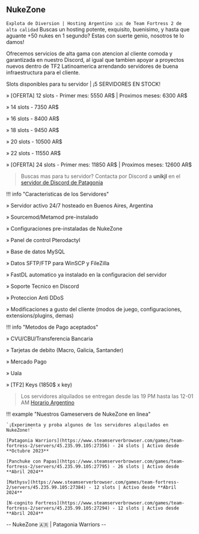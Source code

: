 ## **NukeZone**
`Explota de Diversion | Hosting Argentino 🇦🇷 de Team Fortress 2 de alta calidad`
Buscas un hosting potente, exquisito, buenisimo, y hasta que aguante +50 nukes en 1 segundo? Estas con suerte genio, nosotros te lo damos!

Ofrecemos servicios de alta gama con atencion al cliente comoda y garantizada en nuestro Discord, al igual que tambien apoyar a proyectos nuevos dentro de TF2 Latinoamerica arrendando servidores de buena infraestructura para el cliente.

Slots disponibles para tu servidor | ¡5 SERVIDORES EN STOCK!

» [OFERTA] 12 slots - Primer mes: 5550 AR$ | Proximos meses: 6300 AR$

» 14 slots - 7350 AR$

» 16 slots - 8400 AR$

» 18 slots - 9450 AR$

» 20 slots - 10500 AR$

» 22 slots - 11550 AR$

» [OFERTA] 24 slots - Primer mes: 11850 AR$ | Proximos meses: 12600 AR$

> Buscas mas para tu servidor? Contacta por Discord a **unikjl** en el [servidor de Discord de Patagonia](https://discord.gg/WPJuTwwCTD)

!!! info "Caracteristicas de los Servidores"

» Servidor activo 24/7 hosteado en Buenos Aires, Argentina

» Sourcemod/Metamod pre-instalado

» Configuraciones pre-instaladas de NukeZone

» Panel de control Pterodactyl

» Base de datos MySQL

» Datos SFTP/FTP para WinSCP y FileZilla

» FastDL automatico ya instalado en la configuracion del servidor

» Soporte Tecnico en Discord

» Proteccion Anti DDoS

» Modificaciones a gusto del cliente (modos de juego, configuraciones, extensions/plugins, demas)

!!! info "Metodos de Pago aceptados"

» CVU/CBU/Transferencia Bancaria

» Tarjetas de debito (Macro, Galicia, Santander)

» Mercado Pago

» Uala

» [TF2] Keys (1850$ x key)

> Los servidores alquilados se entregan desde las 19 PM hasta las 12-01 AM [Horario Argentino](https://time.is/es/Buenos_Aires)

!!! example "Nuestros Gameservers de NukeZone en linea"

	`¡Experimenta y proba algunos de los servidores alquilados en NukeZone!`

	[Patagonia Warriors](https://www.steamserverbrowser.com/games/team-fortress-2/servers/45.235.99.105:27356) - 24 slots | Activo desde **Octubre 2023**
	
	[Panchuke con Papas](https://www.steamserverbrowser.com/games/team-fortress-2/servers/45.235.99.105:27795) - 26 slots | Activo desde **Abril 2024**
	
	[Mathysv](https://www.steamserverbrowser.com/games/team-fortress-2/servers/45.235.99.105:27384) - 12 slots | Activo desde **Abril 2024**
	
	[N-cognito Fortress](https://www.steamserverbrowser.com/games/team-fortress-2/servers/45.235.99.105:27294) - 12 slots | Activo desde **Abril 2024**

-- NukeZone 🇦🇷 | Patagonia Warriors --